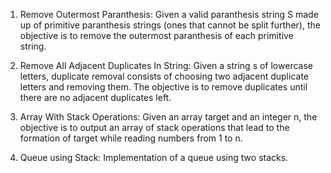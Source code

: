 1. Remove Outermost Paranthesis: Given a valid paranthesis string S made up of primitive paranthesis strings (ones that cannot be split further), the objective is to remove the outermost paranthesis of each primitive string.

2. Remove All Adjacent Duplicates In String: Given a string s of lowercase letters, duplicate removal  consists of choosing two adjacent duplicate letters and removing them. The objective is to remove duplicates until there are no adjacent duplicates left.

3. Array With Stack Operations: Given an array target and an integer n, the objective is to output an array of stack operations that lead to the formation of target while reading numbers from 1 to n.

4. Queue using Stack: Implementation of a queue using two stacks.
